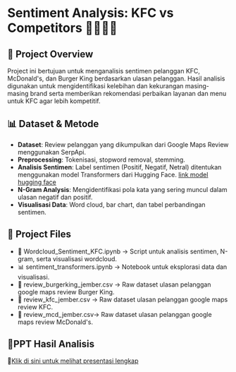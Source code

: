 # **Sentiment Analysis: KFC vs Competitors** 🍗🍟🥤🍔
## 📌 Project Overview
Project ini bertujuan untuk menganalisis sentimen pelanggan KFC, McDonald's, dan Burger King 
berdasarkan ulasan pelanggan. Hasil analisis digunakan untuk mengidentifikasi kelebihan dan kekurangan masing-masing brand 
serta memberikan rekomendasi perbaikan layanan dan menu untuk KFC agar lebih kompetitif.
## 📊 Dataset & Metode
- **Dataset**: Review pelanggan yang dikumpulkan dari Google Maps Review menggunakan SerpApi.
- **Preprocessing**: Tokenisasi, stopword removal, stemming.
- **Analisis Sentimen**: Label sentimen (Positif, Negatif, Netral) ditentukan menggunakan model Transformers dari Hugging Face.
  [link model hugging face](https://huggingface.co/ayameRushia/bert-base-indonesian-1.5G-sentiment-analysis-smsa)
- **N-Gram Analysis**: Mengidentifikasi pola kata yang sering muncul dalam ulasan negatif dan positif.
- **Visualisasi Data**: Word cloud, bar chart, dan tabel perbandingan sentimen.
## 📂 Project Files
- 📄 Wordcloud_Sentiment_KFC.ipynb → Script untuk analisis sentimen, N-gram, serta visualisasi wordcloud.
- 📊 sentiment_transformers.ipynb → Notebook untuk eksplorasi data dan visualisasi.
- 📑 review_burgerking_jember.csv → Raw dataset ulasan pelanggan google maps review Burger King.
- 📑 review_kfc_jember.csv → Raw dataset ulasan pelanggan google maps review KFC.
- 📑 review_mcd_jember.csv→ Raw dataset ulasan pelanggan google maps review McDonald's.
## 📌PPT Hasil Analisis
🚀[Klik di sini untuk melihat presentasi lengkap]()
